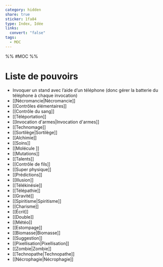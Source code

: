 ```yaml
---
category: hidden
share: true
sticker: 1fa84
type: Index, Idée
links:
  convert: "false"
tags:
  - MOC
---
```



%% #MOC %%

# Liste de pouvoirs
- Invoquer un stand avec l’aide d’un téléphone (donc gérer la batterie du téléphone à chaque invocation)
- [[Nécromancie|Nécromancie]]
- [[Contrôles élémentaires]]
- [[Contrôle du sang]]
- [[Téléportation]]
- [[Invocation d'armes|Invocation d'armes]]
- [[Technomage]]
- [[Sortilège|Sortilège]]
- [[Alchimie]]
- [[Soins]]
- [[Molécule ]]
- [[Mutations]]
- [[Talents]]
- [[Contrôle de fils]]
- [[Super physique]]
- [[Prédictions]]
- [[Illusion]]
- [[Télékinésie]]
- [[Télépathie]]
- [[Gravité]]
- [[Spiritisme|Spiritisme]]
- [[Charisme]]
- [[Écrit]]
- [[Double]]
- [[Météo]]
- [[Estompage]]
- [[Biomasse|Biomasse]]
- [[Suggestion]]
- [[Pixellisation|Pixellisation]]
- [[Zombie|Zombie]]
- [[Technopathe|Technopathe]]
- [[Nécrophagie|Nécrophagie]]